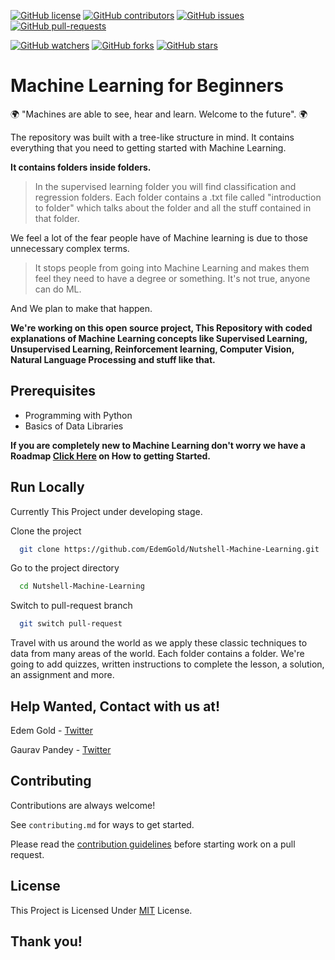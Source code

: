 [![GitHub license](https://img.shields.io/github/license/EdemGold/Nutshell-Machinelearning.svg)](https://github.com/EdemGold/Nutshell-Machinelearning/blob/master/LICENSE)
[![GitHub contributors](https://img.shields.io/github/contributors/EdemGold/Nutshell-Machinelearning.svg)](https://GitHub.com/EdemGold/Nutshell-Machinelearning/graphs/contributors/)
[![GitHub issues](https://img.shields.io/github/issues/EdemGold/Nutshell-Machinelearning.svg)](https://GitHub.com/EdemGold/Nutshell-Machinelearning/issues/)
[![GitHub pull-requests](https://img.shields.io/github/issues-pr/EdemGold/Nutshell-Machinelearning.svg)](https://GitHub.com/EdemGold/Nutshell-Machinelearning/pulls/)

[![GitHub watchers](https://img.shields.io/github/watchers/EdemGold/Nutshell-Machinelearning.svg?style=social&label=Watch)](https://GitHub.com/EdemGold/Nutshell-Machinelearning/watchers/)
[![GitHub forks](https://img.shields.io/github/forks/EdemGold/Nutshell-Machinelearning.svg?style=social&label=Fork)](https://GitHub.com/EdemGold/Nutshell-Machinelearning/network/)
[![GitHub stars](https://img.shields.io/github/stars/EdemGold/Nutshell-Machinelearning.svg?style=social&label=Star)](https://GitHub.com/EdemGold/Nutshell-Machinelearning/stargazers/)

# Machine Learning for Beginners

 🌍 "Machines are able to see, hear and learn. Welcome to the future". 🌍

The repository was built with a tree-like structure in mind. It contains everything that you need to getting started with Machine Learning.

**It contains folders inside folders.**

> In the supervised learning folder you will find classification and regression folders. Each folder contains a .txt file called "introduction to folder" which talks about the folder and all the stuff contained in that folder.

We feel a lot of the fear people have of Machine learning is due to those unnecessary complex terms.

>It stops people from going into Machine Learning and makes them feel they need to have a degree or something. It's not true, anyone can do ML.

And We plan to make that happen.

**We're working on this open source project, This Repository with coded explanations of Machine Learning concepts like Supervised Learning, Unsupervised Learning, Reinforcement learning, Computer Vision, Natural Language Processing and stuff like that.**

## Prerequisites

 - Programming with Python
 - Basics of Data Libraries

**If you are completely new to Machine Learning don't worry we have a Roadmap [Click Here](Roadmap/roadmap.md) on How to getting Started.**

## Run Locally

Currently This Project under developing stage.

Clone the project

```bash
  git clone https://github.com/EdemGold/Nutshell-Machine-Learning.git
```

Go to the project directory

```bash
  cd Nutshell-Machine-Learning
```

Switch to pull-request branch

```bash
  git switch pull-request
``` 
 

Travel with us around the world as we apply these classic techniques to data from many areas of the world. Each folder contains a folder. We're going to add quizzes, written instructions to complete the lesson, a solution, an assignment and more.


## Help Wanted, Contact with us at!

Edem Gold - [Twitter](https://twitter.com/EdemGold1)

Gaurav Pandey - [Twitter](https://twitter.com/gaurtvin)

## Contributing

Contributions are always welcome!

See `contributing.md` for ways to get started.

Please read the [contribution guidelines](CONTRIBUTING.md) before starting work on a pull request.

## License

This Project is Licensed Under [MIT](https://choosealicense.com/licenses/mit/) License.

## Thank you!
